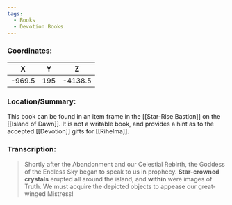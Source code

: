 ```yaml
---
tags:
  - Books
  - Devotion Books
---
```


### Coordinates:
| **X** | **Y**| **Z** |
|:-----:|:----:|:-----:|
|-969.5  |195   |-4138.5  |

### Location/Summary:
This book can be found in an item frame in the [[Star-Rise Bastion]] on the [[Island of Dawn]]. It is not a writable book, and provides a hint as to the accepted [[Devotion]] gifts for [[Rihelma]].

### Transcription:
> Shortly after the Abandonment and our Celestial Rebirth, the Goddess of the Endless Sky began to speak to us in prophecy. **Star-crowned crystals** erupted all around the island, and **within** were images of Truth. We must acquire the depicted objects to appease our great-winged Mistress!

